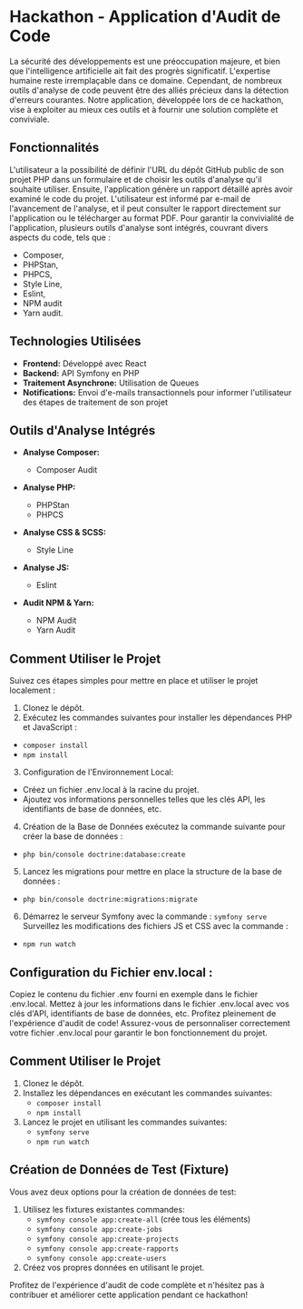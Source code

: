 # Hackathon - Application d'Audit de Code

La sécurité des développements est une préoccupation majeure, et bien que l'intelligence artificielle ait fait des progrès significatif.
L'expertise humaine reste irremplaçable dans ce domaine.
Cependant, de nombreux outils d'analyse de code peuvent être des alliés précieux dans la détection d'erreurs courantes.
Notre application, développée lors de ce hackathon, vise à exploiter au mieux ces outils et à fournir une solution complète et conviviale.


## Fonctionnalités

L'utilisateur a la possibilité de définir l'URL du dépôt GitHub public de son projet PHP dans un formulaire et de choisir les outils d'analyse qu'il souhaite utiliser. 
Ensuite, l'application génère un rapport détaillé après avoir examiné le code du projet. L'utilisateur est informé par e-mail de l'avancement de l'analyse, et il peut consulter le rapport directement sur l'application ou le télécharger au format PDF.
Pour garantir la convivialité de l'application, plusieurs outils d'analyse sont intégrés, couvrant divers aspects du code, tels que :
- Composer, 
- PHPStan, 
- PHPCS, 
- Style Line, 
- Eslint, 
- NPM audit  
- Yarn audit.

## Technologies Utilisées

- **Frontend:** Développé avec React
- **Backend:** API Symfony en PHP
- **Traitement Asynchrone:** Utilisation de Queues
- **Notifications:** Envoi d'e-mails transactionnels pour informer l'utilisateur des étapes de traitement de son projet

## Outils d'Analyse Intégrés

- **Analyse Composer:**
    - Composer Audit

- **Analyse PHP:**
    - PHPStan
    - PHPCS

- **Analyse CSS & SCSS:**
    - Style Line

- **Analyse JS:**
    - Eslint

- **Audit NPM & Yarn:**
    - NPM Audit
    - Yarn Audit

## Comment Utiliser le Projet

Suivez ces étapes simples pour mettre en place et utiliser le projet localement :

1. Clonez le dépôt.
2. Exécutez les commandes suivantes pour installer les dépendances PHP et JavaScript :
- `composer install`
- `npm install`
3. Configuration de l'Environnement Local:
- Créez un fichier .env.local à la racine du projet.
- Ajoutez vos informations personnelles telles que les clés API, les identifiants de base de données, etc.
4. Création de la Base de Données exécutez la commande suivante pour créer la base de données :
- `php bin/console doctrine:database:create`
5. Lancez les migrations pour mettre en place la structure de la base de données :
- `php bin/console doctrine:migrations:migrate` 
6. Démarrez le serveur Symfony avec la commande :
`symfony serve`
Surveillez les modifications des fichiers JS et CSS avec la commande :
- `npm run watch`
## Configuration du Fichier env.local :
Copiez le contenu du fichier .env fourni en exemple dans le fichier .env.local.
Mettez à jour les informations dans le fichier .env.local avec vos clés d'API, identifiants de base de données, etc.
Profitez pleinement de l'expérience d'audit de code! Assurez-vous de personnaliser correctement votre fichier .env.local pour garantir le bon fonctionnement du projet.


## Comment Utiliser le Projet

1. Clonez le dépôt.
2. Installez les dépendances en exécutant les commandes suivantes:
    - `composer install`
    - `npm install`
3. Lancez le projet en utilisant les commandes suivantes:
    - `symfony serve`
    - `npm run watch`

## Création de Données de Test (Fixture)

Vous avez deux options pour la création de données de test:
1. Utilisez les fixtures existantes commandes:
    - `symfony console app:create-all` (crée tous les éléments)
    - `symfony console app:create-jobs`
    - `symfony console app:create-projects`
    - `symfony console app:create-rapports`
    - `symfony console app:create-users`
2. Créez vos propres données en utilisant le projet.

Profitez de l'expérience d'audit de code complète et n'hésitez pas à contribuer et améliorer cette application pendant ce hackathon!